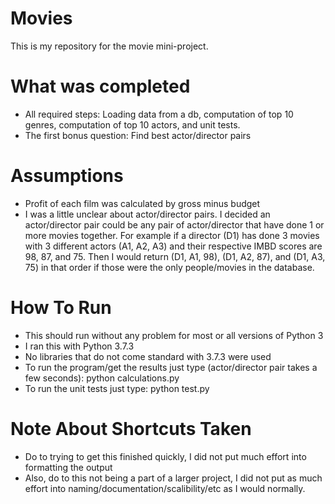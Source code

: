 # Movies
This is my repository for the movie mini-project.

# What was completed
* All required steps: Loading data from a db, computation of top 10 genres, computation of top 10 actors, and unit tests.  
* The first bonus question: Find best actor/director pairs

# Assumptions
* Profit of each film was calculated by gross minus budget 
* I was a little unclear about actor/director pairs. I decided an actor/director pair could be any pair of actor/director that have done 1 or more movies together. For example if a director (D1) has done 3 movies with 3 different actors (A1, A2, A3) and their respective IMBD scores are 98, 87, and 75. Then I would return (D1, A1, 98), (D1, A2, 87), and (D1, A3, 75) in that order if those were the only people/movies in the database.  

# How To Run
* This should run without any problem for most or all versions of Python 3
* I ran this with Python 3.7.3
* No libraries that do not come standard with 3.7.3 were used
* To run the program/get the results just type (actor/director pair takes a few seconds): python calculations.py 
* To run the unit tests just type: python test.py 

# Note About Shortcuts Taken
* Do to trying to get this finished quickly, I did not put much effort into formatting the output
* Also, do to this not being a part of a larger project, I did not put as much effort into naming/documentation/scalibility/etc as I would normally.  
